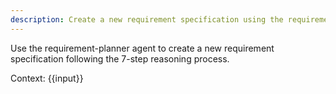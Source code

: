 ```yaml
---
description: Create a new requirement specification using the requirement-planner agent
---
```


Use the requirement-planner agent to create a new requirement specification following the 7-step reasoning process.

Context: {{input}}